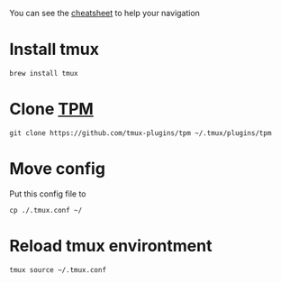 You can see the [cheatsheet](https://tmuxcheatsheet.com/) to help your navigation

# Install tmux
```shell
brew install tmux
```

# Clone [TPM](https://github.com/tmux-plugins/tpm)
```shell
git clone https://github.com/tmux-plugins/tpm ~/.tmux/plugins/tpm
```
# Move config
Put this config file to
```shell
cp ./.tmux.conf ~/
```
# Reload tmux environtment
```shell
tmux source ~/.tmux.conf
```
